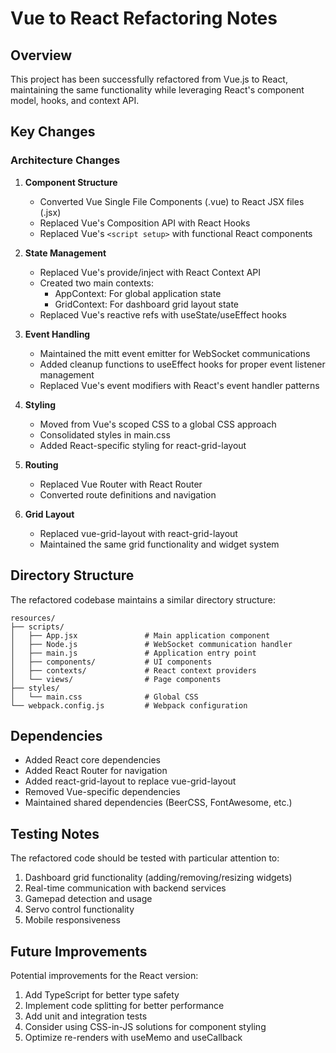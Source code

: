 # Vue to React Refactoring Notes

## Overview

This project has been successfully refactored from Vue.js to React, maintaining the same functionality while leveraging React's component model, hooks, and context API.

## Key Changes

### Architecture Changes

1. **Component Structure**
   - Converted Vue Single File Components (.vue) to React JSX files (.jsx)
   - Replaced Vue's Composition API with React Hooks
   - Replaced Vue's `<script setup>` with functional React components

2. **State Management**
   - Replaced Vue's provide/inject with React Context API
   - Created two main contexts:
     - AppContext: For global application state
     - GridContext: For dashboard grid layout state
   - Replaced Vue's reactive refs with useState/useEffect hooks

3. **Event Handling**
   - Maintained the mitt event emitter for WebSocket communications
   - Added cleanup functions to useEffect hooks for proper event listener management
   - Replaced Vue's event modifiers with React's event handler patterns

4. **Styling**
   - Moved from Vue's scoped CSS to a global CSS approach
   - Consolidated styles in main.css
   - Added React-specific styling for react-grid-layout

5. **Routing**
   - Replaced Vue Router with React Router
   - Converted route definitions and navigation

6. **Grid Layout**
   - Replaced vue-grid-layout with react-grid-layout
   - Maintained the same grid functionality and widget system

## Directory Structure

The refactored codebase maintains a similar directory structure:

```
resources/
├── scripts/
│   ├── App.jsx               # Main application component
│   ├── Node.js               # WebSocket communication handler
│   ├── main.js               # Application entry point
│   ├── components/           # UI components
│   ├── contexts/             # React context providers
│   └── views/                # Page components
├── styles/
│   └── main.css              # Global CSS
└── webpack.config.js         # Webpack configuration
```

## Dependencies

- Added React core dependencies
- Added React Router for navigation
- Added react-grid-layout to replace vue-grid-layout
- Removed Vue-specific dependencies
- Maintained shared dependencies (BeerCSS, FontAwesome, etc.)

## Testing Notes

The refactored code should be tested with particular attention to:

1. Dashboard grid functionality (adding/removing/resizing widgets)
2. Real-time communication with backend services
3. Gamepad detection and usage
4. Servo control functionality
5. Mobile responsiveness

## Future Improvements

Potential improvements for the React version:

1. Add TypeScript for better type safety
2. Implement code splitting for better performance
3. Add unit and integration tests
4. Consider using CSS-in-JS solutions for component styling
5. Optimize re-renders with useMemo and useCallback